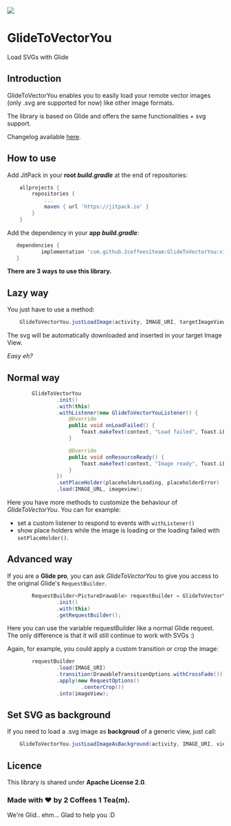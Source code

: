 [![](https://jitpack.io/v/2coffees1team/GlideToVectorYou.svg)](https://jitpack.io/#2coffees1team/GlideToVectorYou)


# GlideToVectorYou
Load SVGs with Glide

## Introduction
GlideToVectorYou enables you to easily load your remote vector images (only .svg are supported for now) like other image formats.

The library is based on Glide and offers the same functionalities + svg support.

Changelog available [here](https://github.com/2coffees1team/GlideToVectorYou/releases).

## How to use

Add JitPack in your **root *build.gradle*** at the end of repositories:

```gradle
	allprojects {
		repositories {
			...
			maven { url 'https://jitpack.io' }
		}
	}
 ```
 
 Add the dependency in your **app *build.gradle***:
 
 ```gradle
 	dependencies {
	        implementation 'com.github.2coffees1team:GlideToVectorYou:v1.2.0'
	}
 ```

**There are 3 ways to use this library.**

## Lazy way
You just have to use a method:

```java
	GlideToVectorYou.justLoadImage(activity, IMAGE_URI, targetImageView)
```

The svg will be automatically downloaded and inserted in your target Image View.

*Easy eh?*

## Normal way

```java
        GlideToVectorYou
                .init()
                .with(this)
                .withListener(new GlideToVectorYouListener() {
                    @Override
                    public void onLoadFailed() {
                        Toast.makeText(context, "Load failed", Toast.LENGTH_SHORT).show()
                    }

                    @Override
                    public void onResourceReady() {
                        Toast.makeText(context, "Image ready", Toast.LENGTH_SHORT).show()
                    }
                })
                .setPlaceHolder(placeholderLoading, placeholderError)
                .load(IMAGE_URL, imageview); 
```

Here you have more methods to customize the behaviour of *GlideToVectorYou*. You can for example:

* set a custom listener to respond to events with ```withListener()```
* show place holders while the image is loading or the loading failed with ```setPlaceHolder()```.


## Advanced way
If you are a **Glide pro**, you can ask *GlideToVectorYou* to give you access to the original Glide's ```RequestBuilder```.

```java
        RequestBuilder<PictureDrawable> requestBuilder = GlideToVectorYou
                .init()
                .with(this)
                .getRequestBuilder();
```

Here you can use the variable requestBuilder like a normal Glide request. The only difference is that it will still continue to work with SVGs :)

Again, for example, you could apply a custom transition or crop the image:

```java
        requestBuilder
                .load(IMAGE_URI)
                .transition(DrawableTransitionOptions.withCrossFade())
                .apply(new RequestOptions()
                        .centerCrop())
                .into(imageView);
```

## Set SVG as background
If you need to load a .svg image as **backgroud** of a generic view, just call:

```java
	GlideToVectorYou.justLoadImageAsBackground(activity, IMAGE_URI, view)
```


## Licence
This library is shared under **Apache License 2.0**.

### Made with ♥ by 2 Coffees 1 Tea(m).
We're Glid.. ehm... Glad to help you :D
